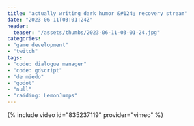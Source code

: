 ```yaml
---
title: "actually writing dark humor &#124; recovery stream"
date: "2023-06-11T03:01:24Z"
header:
  teaser: "/assets/thumbs/2023-06-11-03-01-24.jpg"
categories:
- "game development"
- "twitch"
tags:
- "code: dialogue manager"
- "code: gdscript"
- "de miedo"
- "godot"
- "null"
- "raiding: LemonJumps"
---
```

{% include video id="835237119" provider="vimeo" %}
